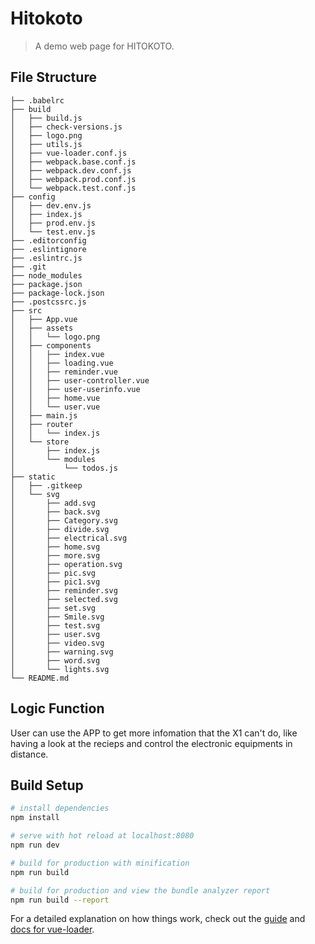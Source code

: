 # Hitokoto

> A demo web page for HITOKOTO.

## File Structure

```
├── .babelrc
├── build
│   ├── build.js
│   ├── check-versions.js
│   ├── logo.png
│   ├── utils.js
│   ├── vue-loader.conf.js
│   ├── webpack.base.conf.js
│   ├── webpack.dev.conf.js
│   ├── webpack.prod.conf.js
│   └── webpack.test.conf.js
├── config
│   ├── dev.env.js
│   ├── index.js
│   ├── prod.env.js
│   └── test.env.js
├── .editorconfig
├── .eslintignore
├── .eslintrc.js
├── .git
├── node_modules
├── package.json
├── package-lock.json
├── .postcssrc.js
├── src
│   ├── App.vue
│   ├── assets
│   │   └── logo.png
│   ├── components
│   │   ├── index.vue
│   │   ├── loading.vue
│   │   ├── reminder.vue
│   │   ├── user-controller.vue
│   │   ├── user-userinfo.vue
│   │   ├── home.vue
│   │   └── user.vue
│   ├── main.js
│   ├── router
│   │   └── index.js
│   └── store
│       ├── index.js
│       └── modules
│           └── todos.js
├── static
│   ├── .gitkeep
│   └── svg
│       ├── add.svg
│       ├── back.svg
│       ├── Category.svg
│       ├── divide.svg
│       ├── electrical.svg
│       ├── home.svg
│       ├── more.svg
│       ├── operation.svg
│       ├── pic.svg
│       ├── pic1.svg
│       ├── reminder.svg
│       ├── selected.svg
│       ├── set.svg
│       ├── Smile.svg
│       ├── test.svg
│       ├── user.svg
│       ├── video.svg
│       ├── warning.svg
│       ├── word.svg
│       └── lights.svg
└── README.md
```

## Logic Function

User can use the APP to get more infomation that the X1 can't do, like having a look at the recieps and control the electronic equipments in distance.

## Build Setup

``` bash
# install dependencies
npm install

# serve with hot reload at localhost:8080
npm run dev

# build for production with minification
npm run build

# build for production and view the bundle analyzer report
npm run build --report
```

For a detailed explanation on how things work, check out the [guide](http://vuejs-templates.github.io/webpack/) and [docs for vue-loader](http://vuejs.github.io/vue-loader).
